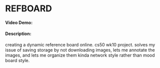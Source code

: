 # REFBOARD
#### Video Demo:  <URL HERE>
#### Description:
creating a dynamic reference board online. cs50 wk10 project. solves my issue of saving storage by not downloading images, lets me annotate the images, and lets me organize them kinda network style rather than mood board style.
